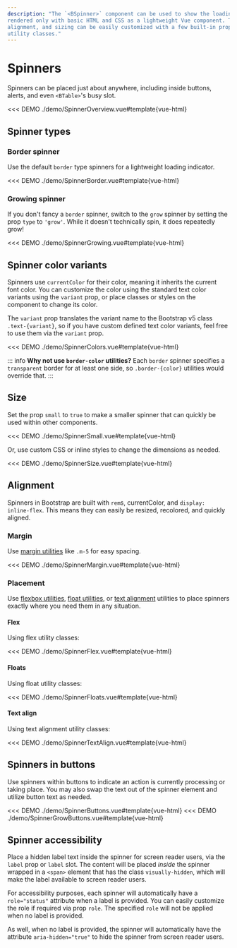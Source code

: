 ```yaml
---
description: "The `<BSpinner>` component can be used to show the loading state in your projects. They're
rendered only with basic HTML and CSS as a lightweight Vue component. Their appearance,
alignment, and sizing can be easily customized with a few built-in props and/or Bootstrap v5
utility classes."
---
```


# Spinners

<PageHeader />

Spinners can be placed just about anywhere, including inside buttons, alerts, and even `<BTable>`'s
busy slot.

<<< DEMO ./demo/SpinnerOverview.vue#template{vue-html}

## Spinner types

### Border spinner

Use the default `border` type spinners for a lightweight loading indicator.

<<< DEMO ./demo/SpinnerBorder.vue#template{vue-html}

### Growing spinner

If you don't fancy a `border` spinner, switch to the `grow` spinner by setting the prop `type` to
`'grow'`. While it doesn't technically spin, it does repeatedly grow!

<<< DEMO ./demo/SpinnerGrowing.vue#template{vue-html}

## Spinner color variants

Spinners use `currentColor` for their color, meaning it inherits the current font color. You can
customize the color using the standard text color variants using the `variant` prop, or place
classes or styles on the component to change its color.

The `variant` prop translates the variant name to the Bootstrap v5 class `.text-{variant}`, so if
you have custom defined text color variants, feel free to use them via the `variant` prop.

<<< DEMO ./demo/SpinnerColors.vue#template{vue-html}

::: info
**Why not use `border-color` utilities?** Each `border` spinner specifies a `transparent` border for
at least one side, so `.border-{color}` utilities would override that.
:::

## Size

Set the prop `small` to `true` to make a smaller spinner that can quickly be used within other components.

<<< DEMO ./demo/SpinnerSmall.vue#template{vue-html}

Or, use custom CSS or inline styles to change the dimensions as needed.

<<< DEMO ./demo/SpinnerSize.vue#template{vue-html}

## Alignment

Spinners in Bootstrap are built with `rem`s, currentColor, and `display: inline-flex`. This means they can easily be resized, recolored, and quickly aligned.

### Margin

Use [margin utilities](https://getbootstrap.com/docs/5.3/utilities/spacing/) like `.m-5` for easy spacing.

<<< DEMO ./demo/SpinnerMargin.vue#template{vue-html}

### Placement

Use [flexbox utilities](https://getbootstrap.com/docs/5.3/utilities/flex/), [float utilities](https://getbootstrap.com/docs/5.3/utilities/float/), or [text alignment](https://getbootstrap.com/docs/5.3/utilities/text/) utilities to place spinners exactly where you need them in any situation.

#### Flex

Using flex utility classes:

<<< DEMO ./demo/SpinnerFlex.vue#template{vue-html}

#### Floats

Using float utility classes:

<<< DEMO ./demo/SpinnerFloats.vue#template{vue-html}

#### Text align

Using text alignment utility classes:

<<< DEMO ./demo/SpinnerTextAlign.vue#template{vue-html}

## Spinners in buttons

Use spinners within buttons to indicate an action is currently processing or taking place. You may also swap the text out of the spinner element and utilize button text as needed.

<<< DEMO ./demo/SpinnerButtons.vue#template{vue-html}
<<< DEMO ./demo/SpinnerGrowButtons.vue#template{vue-html}

## Spinner accessibility

Place a hidden label text inside the spinner for screen reader users, via the `label` prop or `label` slot. The content will be placed _inside_ the spinner wrapped in a `<span>` element that has the class `visually-hidden`, which will make the label available to screen reader users.

For accessibility purposes, each spinner will automatically have a `role="status"` attribute when a label is provided. You can easily customize the role if required via prop `role`. The specified `role` will not be applied when no label is provided.

As well, when no label is provided, the spinner will automatically have the attribute `aria-hidden="true"` to hide the spinner from screen reader users.

<ComponentReference :data="data" />

<script setup lang="ts">
import {data} from '../../data/components/spinner.data'
</script>

